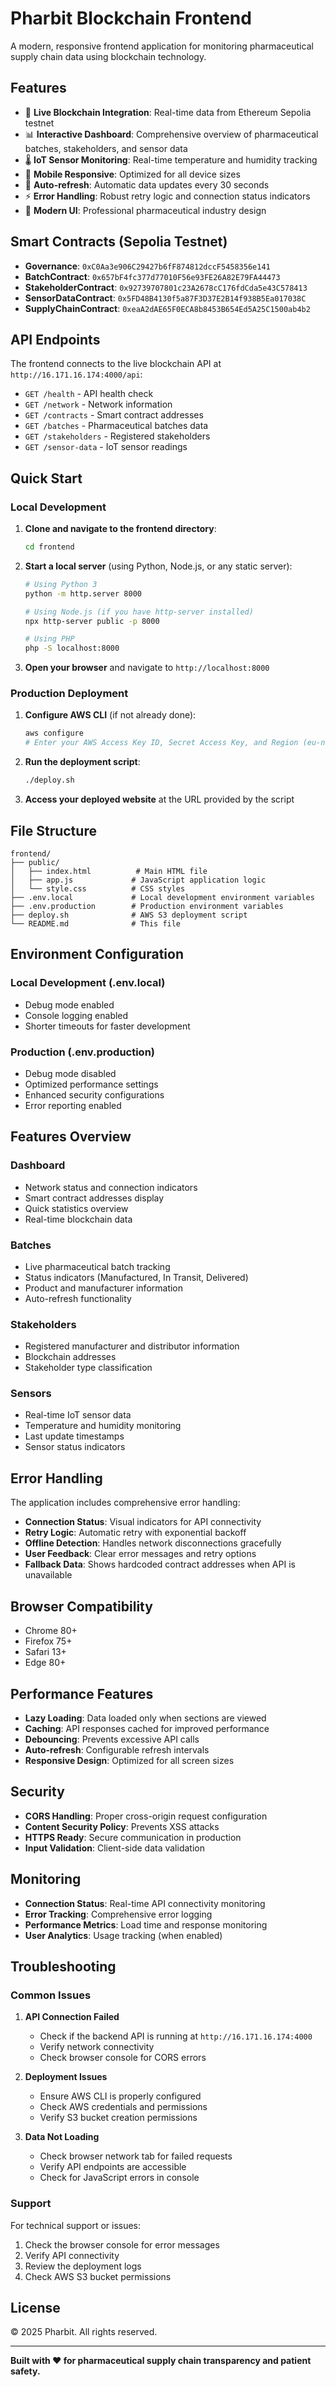 # Pharbit Blockchain Frontend

A modern, responsive frontend application for monitoring pharmaceutical supply chain data using blockchain technology.

## Features

- 🔗 **Live Blockchain Integration**: Real-time data from Ethereum Sepolia testnet
- 📊 **Interactive Dashboard**: Comprehensive overview of pharmaceutical batches, stakeholders, and sensor data
- 🌡️ **IoT Sensor Monitoring**: Real-time temperature and humidity tracking
- 📱 **Mobile Responsive**: Optimized for all device sizes
- 🔄 **Auto-refresh**: Automatic data updates every 30 seconds
- ⚡ **Error Handling**: Robust retry logic and connection status indicators
- 🎨 **Modern UI**: Professional pharmaceutical industry design

## Smart Contracts (Sepolia Testnet)

- **Governance**: `0xC0Aa3e906C29427b6fF874812dccF5458356e141`
- **BatchContract**: `0x657bF4fc377d77010F56e93FE26A82E79FA44473`
- **StakeholderContract**: `0x92739707801c23A2678cC176fdCda5e43C578413`
- **SensorDataContract**: `0x5FD48B4130f5a87F3D37E2B14f938B5Ea017038C`
- **SupplyChainContract**: `0xeaA2dAE65F0ECA8b8453B654Ed5A25C1500ab4b2`

## API Endpoints

The frontend connects to the live blockchain API at `http://16.171.16.174:4000/api`:

- `GET /health` - API health check
- `GET /network` - Network information
- `GET /contracts` - Smart contract addresses
- `GET /batches` - Pharmaceutical batches data
- `GET /stakeholders` - Registered stakeholders
- `GET /sensor-data` - IoT sensor readings

## Quick Start

### Local Development

1. **Clone and navigate to the frontend directory**:
   ```bash
   cd frontend
   ```

2. **Start a local server** (using Python, Node.js, or any static server):
   ```bash
   # Using Python 3
   python -m http.server 8000
   
   # Using Node.js (if you have http-server installed)
   npx http-server public -p 8000
   
   # Using PHP
   php -S localhost:8000
   ```

3. **Open your browser** and navigate to `http://localhost:8000`

### Production Deployment

1. **Configure AWS CLI** (if not already done):
   ```bash
   aws configure
   # Enter your AWS Access Key ID, Secret Access Key, and Region (eu-north-1)
   ```

2. **Run the deployment script**:
   ```bash
   ./deploy.sh
   ```

3. **Access your deployed website** at the URL provided by the script

## File Structure

```
frontend/
├── public/
│   ├── index.html          # Main HTML file
│   ├── app.js             # JavaScript application logic
│   └── style.css          # CSS styles
├── .env.local             # Local development environment variables
├── .env.production        # Production environment variables
├── deploy.sh              # AWS S3 deployment script
└── README.md              # This file
```

## Environment Configuration

### Local Development (.env.local)
- Debug mode enabled
- Console logging enabled
- Shorter timeouts for faster development

### Production (.env.production)
- Debug mode disabled
- Optimized performance settings
- Enhanced security configurations
- Error reporting enabled

## Features Overview

### Dashboard
- Network status and connection indicators
- Smart contract addresses display
- Quick statistics overview
- Real-time blockchain data

### Batches
- Live pharmaceutical batch tracking
- Status indicators (Manufactured, In Transit, Delivered)
- Product and manufacturer information
- Auto-refresh functionality

### Stakeholders
- Registered manufacturer and distributor information
- Blockchain addresses
- Stakeholder type classification

### Sensors
- Real-time IoT sensor data
- Temperature and humidity monitoring
- Last update timestamps
- Sensor status indicators

## Error Handling

The application includes comprehensive error handling:

- **Connection Status**: Visual indicators for API connectivity
- **Retry Logic**: Automatic retry with exponential backoff
- **Offline Detection**: Handles network disconnections gracefully
- **User Feedback**: Clear error messages and retry options
- **Fallback Data**: Shows hardcoded contract addresses when API is unavailable

## Browser Compatibility

- Chrome 80+
- Firefox 75+
- Safari 13+
- Edge 80+

## Performance Features

- **Lazy Loading**: Data loaded only when sections are viewed
- **Caching**: API responses cached for improved performance
- **Debouncing**: Prevents excessive API calls
- **Auto-refresh**: Configurable refresh intervals
- **Responsive Design**: Optimized for all screen sizes

## Security

- **CORS Handling**: Proper cross-origin request configuration
- **Content Security Policy**: Prevents XSS attacks
- **HTTPS Ready**: Secure communication in production
- **Input Validation**: Client-side data validation

## Monitoring

- **Connection Status**: Real-time API connectivity monitoring
- **Error Tracking**: Comprehensive error logging
- **Performance Metrics**: Load time and response monitoring
- **User Analytics**: Usage tracking (when enabled)

## Troubleshooting

### Common Issues

1. **API Connection Failed**
   - Check if the backend API is running at `http://16.171.16.174:4000`
   - Verify network connectivity
   - Check browser console for CORS errors

2. **Deployment Issues**
   - Ensure AWS CLI is properly configured
   - Check AWS credentials and permissions
   - Verify S3 bucket creation permissions

3. **Data Not Loading**
   - Check browser network tab for failed requests
   - Verify API endpoints are accessible
   - Check for JavaScript errors in console

### Support

For technical support or issues:
1. Check the browser console for error messages
2. Verify API connectivity
3. Review the deployment logs
4. Check AWS S3 bucket permissions

## License

© 2025 Pharbit. All rights reserved.

---

**Built with ❤️ for pharmaceutical supply chain transparency and patient safety.**